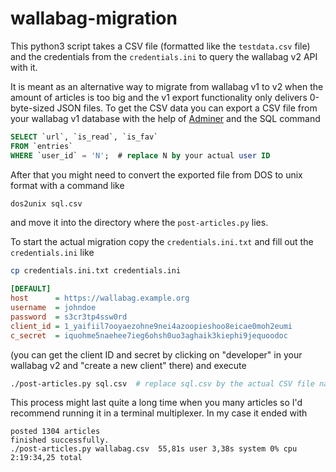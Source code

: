 # wallabag-migration

This python3 script takes a CSV file (formatted like the `testdata.csv` file) and the credentials from the `credentials.ini` to query the wallabag v2 API with it.

It is meant as an alternative way to migrate from wallabag v1 to v2 when the amount of articles is too big and the v1 export functionality only delivers 0-byte-sized JSON files. To get the CSV data you can export a CSV file from your wallabag v1 database with the help of [Adminer](https://www.adminer.org/) and the SQL command
```sql
SELECT `url`, `is_read`, `is_fav`
FROM `entries`
WHERE `user_id` = 'N';  # replace N by your actual user ID
```
After that you might need to convert the exported file from DOS to unix format with a command like
```bash
dos2unix sql.csv
```
and move it into the directory where the `post-articles.py` lies.

To start the actual migration copy the `credentials.ini.txt` and fill out the `credentials.ini` like
```bash
cp credentials.ini.txt credentials.ini
```

```ini
[DEFAULT]
host      = https://wallabag.example.org
username  = johndoe
password  = s3cr3tp4ssw0rd
client_id = 1_yaifiil7ooyaezohne9nei4azoopieshoo8eicae0moh2eumi
c_secret  = iquohme5naehee7ieg6ohsh0uo3aghaik3kiephi9jequoodoc
```
(you can get the client ID and secret by clicking on "developer" in your wallabag v2 and "create a new client" there) and execute
```bash
./post-articles.py sql.csv  # replace sql.csv by the actual CSV file name
```
This process might last quite a long time when you many articles so I'd recommend running it in a terminal multiplexer. In my case it ended with
```
posted 1304 articles
finished successfully.
./post-articles.py wallabag.csv  55,81s user 3,38s system 0% cpu 2:19:34,25 total
```
